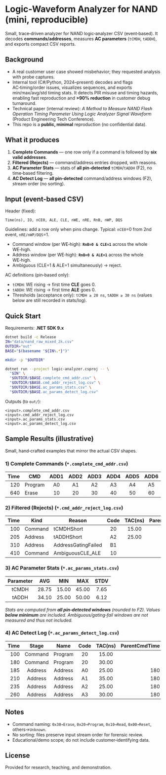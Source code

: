 # Logic-Waveform Analyzer for NAND (mini, reproducible)

Small, trace‑driven analyzer for NAND logic‑analyzer CSV (event‑based). It decodes
**commands/addresses**, measures **AC parameters** (`tCMDH`, `tADDH`), and exports compact CSV reports.

## Background
- A real customer user case showed misbehavior; they requested analysis with probe captures.
- Internal tool (C#/Python, 2024–present) decodes and flags AC‑timing/order issues, visualizes sequences,
  and exports min/max/avg/std timing stats. It detects PIR misuse and timing hazards, enabling fast reproduction and
  **>90% reduction** in customer debug turnaround.
- Technical paper (internal review): *A Method to Measure NAND Flash Operation Timing Parameter Using Logic Analyzer Signal Waveform*
  (Product Engineering Tech Conference).
- This repo is a **public, minimal** reproduction (no confidential data).

## What it produces
1. **Complete Commands** — one row only if a command is followed by **six valid addresses**.  
2. **Filtered (Rejects)** — command/address entries dropped, with reasons.  
3. **AC Parameter Stats** — stats of **all pin‑detected** `tCMDH`/`tADDH` (F2), no time‑based filtering.  
4. **AC Detect Log** — **all pin‑detected** command/address windows (F2), stream order (no sorting).

## Input (event‑based CSV)
Header (fixed):
```
Time(ns), IO, nCE0, ALE, CLE, nWE, nRE, RnB, nWP, DQS
```
Guidelines: add a row only when pins change. Typical: `nCE0`=0 from 2nd event, `nRE/nWP/DQS`=1.
- Command window (per WE‑high): **`RnB=0 & CLE=1`** across the whole WE‑high.
- Address window (per WE‑high): **`RnB=0 & ALE=1`** across the whole WE‑high.
- Ambiguous (CLE=1 & ALE=1 simultaneously) → reject.

AC definitions (pin‑based only):
- `tCMDH`: WE rising → first time **CLE** goes 0.  
- `tADDH`: WE rising → first time **ALE** goes 0.  
- Thresholds (acceptance only): `tCMDH ≥ 20 ns`, `tADDH ≥ 30 ns` (values below are still recorded in stats/log).

## Quick Start
Requirements: **.NET SDK 9.x**
```bash
dotnet build -c Release
IN="data/nand_raw_mixed_2k.csv"
OUTDIR="out"
BASE="$(basename "${IN%.*}")"

mkdir -p "$OUTDIR"

dotnet run --project logic-analyzer.csproj -- \
  "$IN" \
  "$OUTDIR/$BASE.complete_cmd_addr.csv" \
  "$OUTDIR/$BASE.cmd_addr_reject_log.csv" \
  "$OUTDIR/$BASE.ac_params_stats.csv" \
  "$OUTDIR/$BASE.ac_params_detect_log.csv"
```
Outputs (to `out/`):
```
<input>.complete_cmd_addr.csv
<input>.cmd_addr_reject_log.csv
<input>.ac_params_stats.csv
<input>.ac_params_detect_log.csv
```

## Sample Results (illustrative)

Small, hand‑crafted examples that mirror the actual CSV shapes.

### 1) Complete Commands (`*.complete_cmd_addr.csv`)

| Time | CMD     | ADD1 | ADD2 | ADD3 | ADD4 | ADD5 | ADD6 |
|-----:|---------|:----:|:----:|:----:|:----:|:----:|:----:|
| 120  | Program |  A0  |  A1  |  A2  |  A3  |  A4  |  A5  |
| 640  | Erase   |  10  |  20  |  30  |  40  |  50  |  60  |

### 2) Filtered (Rejects) (`*.cmd_addr_reject_log.csv`)

| Time | Kind     | Reason              | Code | TAC(ns) | ParentCmdTime | ParentCmdName |
|-----:|----------|---------------------|:----:|:-------:|--------------:|:--------------|
| 100  | Command  | tCMDHShort          |  20  |  15.00  |               |               |
| 205  | Address  | tADDHShort          |  A2  |  25.00  |           180 | Program       |
| 310  | Address  | AddressGatingFailed |  B1  |         |           280 | Program       |
| 410  | Command  | AmbiguousCLE_ALE    |  10  |         |               |               |

### 3) AC Parameter Stats (`*.ac_params_stats.csv`)

| Parameter |  AVG  |  MIN  |  MAX  |  STDV |
|:---------:|:-----:|:-----:|:-----:|:-----:|
|  tCMDH    | 28.75 | 15.00 | 45.00 |  7.65 |
|  tADDH    | 34.10 | 25.00 | 50.00 |  6.12 |

*Stats are computed from **all pin‑detected windows** (rounded to F2). Values **below minimum** are included. Ambiguous/gating‑fail windows are not measured and thus not included.*

### 4) AC Detect Log (`*.ac_params_detect_log.csv`)

| Time |  Stage  |  Name   | Code | TAC(ns) | ParentCmdTime | ParentCmdName |
|-----:|:-------:|:-------:|:----:|:-------:|--------------:|:--------------|
| 100  | Command | Program |  20  |  15.00  |               |               |
| 180  | Command | Program |  20  |  30.00  |               |               |
| 185  | Address | Address |  A0  |  25.00  |           180 | Program       |
| 210  | Address | Address |  A1  |  35.00  |           180 | Program       |
| 235  | Address | Address |  A2  |  25.00  |           180 | Program       |
| 260  | Address | Address |  A3  |  30.00  |           180 | Program       |

## Notes
- Command naming: `0x30→Erase`, `0x20→Program`, `0x10→Read`, `0x00→Reset`, others→`Unknown`.
- No sorting: files preserve input stream order for forensic review.
- Educational/demo scope; do not include customer‑identifying data.

## License
Provided for research, teaching, and demonstration.
